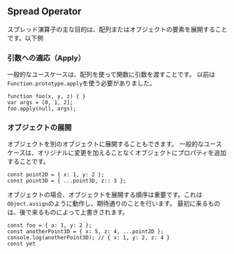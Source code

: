 ## Spread Operator
スプレッド演算子の主な目的は、配列またはオブジェクトの要素を展開することです。以下例
### 引数への適応（Apply）
一般的なユースケースは、配列を使って関数に引数を渡すことです。
以前は`Function.prototype.apply`を使う必要がありました。
```
function foo(x, y, z) { }
var args = [0, 1, 2];
foo.apply(null, args);
```
### オブジェクトの展開
オブジェクトを別のオブジェクトに展開することもできます。
一般的なユースケースは、オリジナルに変更を加えることなくオブジェクトにプロパティを追加することです。
```
const point2D = { x: 1, y: 2 };
const point3D = { ...point3D, z:: 3 };
```
オブジェクトの場合、オブジェクトを展開する順序は重要です。これは`Object.assign`のように動作し、期待通りのことを行います。
最初に来るものは、後で来るものによって上書きされます。
```
const foo = { a: 1, y: 2 };
const anotherPoint3D = { x: 5, z: 4, ...point2D };
console.log(anotherPoint3D); // { x: 1, y: 2, z: 4 }
const yet
```
